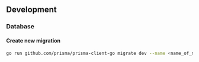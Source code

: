 ## Development

### Database

#### Create new migration

```bash
go run github.com/prisma/prisma-client-go migrate dev --name <name_of_migration>
```      